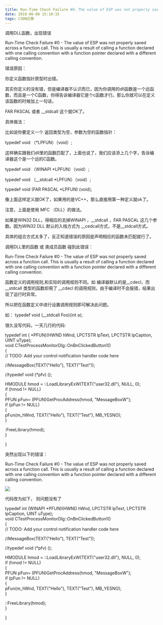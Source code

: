 ```yaml
---
title: Run-Time Check Failure #0，The value of ESP was not properly saved 错误解决
date: 2018-06-06 15:10:15
tags: CSDN迁移
---
```

   调用DLL函数，出现错误

Run-Time Check Failure #0 - The value of ESP was not properly saved across a function call. This is usually a result of calling a function declared with one calling convention with a function pointer declared with a different calling convention.

错误原因：

你定义函数指针原型时出错。

其实你定义的没有错，但是编译器不认识而已，因为你调用的dll函数是一个远函数，而且是一个C函数，你得告诉编译器它是个c函数才行。那么你就可以在定义该函数的时候加上一句话，

FAR PASCAL 或者 __stdcall 这个就OK了。

具体做法：

比如说你要定义一个 返回类型为空，参数为空的函数指针：

typedef void （*LPFUN）（void）;

这样确实跟我们dll里的函数匹配了，上面也说了，我们应该添上几个字，告诉编译器这个是一个远的C函数。

typedef void （WINAPI *LPFUN）（void）;

typedef void （__stdcall *LPFUN）（void）;

typedef void (FAR PASCAL *LPFUN) (void);

像上面这样定义就OK了，如果用的是VC++，那么直接用第一种定义就ok了。

注意，上面是使用 MFC （DLL）的做法。

如果是WIN32 DLL，得相应的去掉WINAPI ，__stdcall ，FAR PASCAL 这几个参数。因为WIN32 DLL 默认的入栈方式为 __cedcall方式，不是__stdcall方式。

具体的组合方式太多了，反正知道错误的原因是声明相应的函数未匹配就行了。







调用DLL里的函数 或 类成员函数 碰到此错误：

Run-Time Check Failure #0 - The value of ESP was not properly saved across a function call. This is usually a result of calling a function declared with one calling convention with a function pointer declared with a different calling convention.



函数定义的调用规则,和实际的调用规则不同。如 编译器默认的是__cdecl，而__stdcall 类型的函数却用了 __cdecl 的调用规则，由于编译时不会报错，结果出现了运行时异常。

所以把在函数定义中进行设置调用规则即可解决此问题。

如：  typedef void (__stdcall Foo)(int a);







很久没写代码，一天几行的代码:

typedef int ( *PFUN)(HWND hWnd, LPCTSTR lpText, LPCTSTR lpCaption, UINT uType);  
void CTestProcessMonitorDlg::OnBnClickedButton1()  
{  
 // TODO: Add your control notification handler code here  
  
 //MessageBox(TEXT("Hello"), TEXT("Test"));  
  
 //typedef void (*pfv) ();  
  
 HMODULE hmod = ::LoadLibraryExW(TEXT("user32.dll"), NULL, 0);  
 if (hmod != NULL)  
 {  
 PFUN pFun= (PFUN)GetProcAddress(hmod, "MessageBoxW");  
 if (pFun != NULL)  
 {  
 pFun(m_hWnd, TEXT("Hello"), TEXT("Test"), MB_YESNO);  
 }

:FreeLibrary(hmod);  
 }  
  
   
   
}  
  


突然出现以下的错误：  


Run-Time Check Failure #0 - The value of ESP was not properly saved across a function call. This is usually a result of calling a function declared with one calling convention with a function pointer declared with a different calling convention.

![](http://hi.csdn.net/attachment/201201/25/0_1327486107LXb7.gif)  




代码改为如下， 则问题没有了

typedef int (WINAPI *PFUN)(HWND hWnd, LPCTSTR lpText, LPCTSTR lpCaption, UINT uType);  
void CTestProcessMonitorDlg::OnBnClickedButton1()  
{  
 // TODO: Add your control notification handler code here  
  
 //MessageBox(TEXT("Hello"), TEXT("Test"));  
  
 //typedef void (*pfv) ();  
  
 HMODULE hmod = ::LoadLibraryExW(TEXT("user32.dll"), NULL, 0);  
 if (hmod != NULL)  
 {  
 PFUN pFun= (PFUN)GetProcAddress(hmod, "MessageBoxW");  
 if (pFun != NULL)  
 {  
 pFun(m_hWnd, TEXT("Hello"), TEXT("Test"), MB_YESNO);  
 }

::FreeLibrary(hmod);  
 }  
   
}

   
 